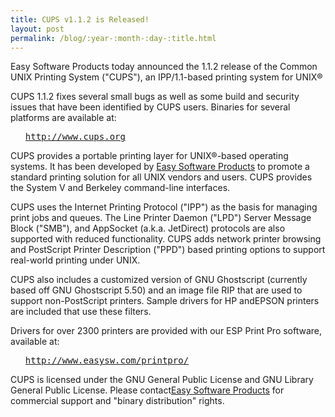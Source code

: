 ```yaml
---
title: CUPS v1.1.2 is Released!
layout: post
permalink: /blog/:year-:month-:day-:title.html
---
```


Easy Software Products today announced the 1.1.2 release of the Common UNIX Printing System ("CUPS"), an IPP/1.1-based printing system for UNIX®<P>CUPS 1.1.2 fixes several small bugs as well as some build and security issues that have been identified by CUPS users. Binaries for several platforms are available at:<UL><PRE><A HREF="http://www.cups.org">http://www.cups.org</A></PRE></UL><P>CUPS provides a portable printing layer for UNIX®-based operating systems. It has been developed by <A HREF="http://www.easysw.com">Easy Software Products</A> to promote a standard printing solution for all UNIX vendors and users. CUPS provides the System V and Berkeley command-line interfaces.<P>CUPS uses the Internet Printing Protocol ("IPP") as the basis for managing print jobs and queues. The Line Printer Daemon ("LPD") Server Message Block ("SMB"), and AppSocket (a.k.a. JetDirect) protocols are also supported with reduced functionality. CUPS adds network printer browsing and PostScript Printer Description ("PPD") based printing options to support real-world printing under UNIX.<P>CUPS also includes a customized version of GNU Ghostscript (currently based off GNU Ghostscript 5.50) and an image file RIP that are used to support non-PostScript printers. Sample drivers for HP andEPSON printers are included that use these filters.<P>Drivers for over 2300 printers are provided with our ESP Print Pro software, available at:<UL><PRE><A HREF="http://www.easysw.com/printpro/">http://www.easysw.com/printpro/</A></PRE></UL><P>CUPS is licensed under the GNU General Public License and GNU Library General Public License.  Please contact<A HREF="mailto:info@easysw.com">Easy Software Products</A> for commercial support and "binary distribution" rights.
